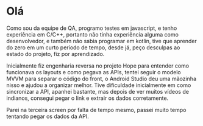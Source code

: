 # Olá

Como sou da equipe de QA, programo testes em javascript, e tenho experiência em C/C++, portanto não tinha experiência alguma como desenvolvedor, e também não sabia programar em kotlin, tive que aprender do zero em um curto período de tempo, desde já, peço desculpas ao estado do projeto, fiz por aprendizado. 

Inicialmente fiz engenharia reversa no projeto Hope para entender como funcionava os layouts e como pegava as APIs, tentei seguir o modelo MVVM para separar o código do front, o Android Studio deu uma mãozinha nisso e ajudou a organizar melhor. Tive dificuldade inicialmente em como sincronizar a API, apanhei bastante, mas depois de ver muitos vídeos de indianos, consegui pegar o link e extrair os dados corretamente.

Parei na terceira screen por falta de tempo mesmo, passei muito tempo tentando pegar os dados da API.
